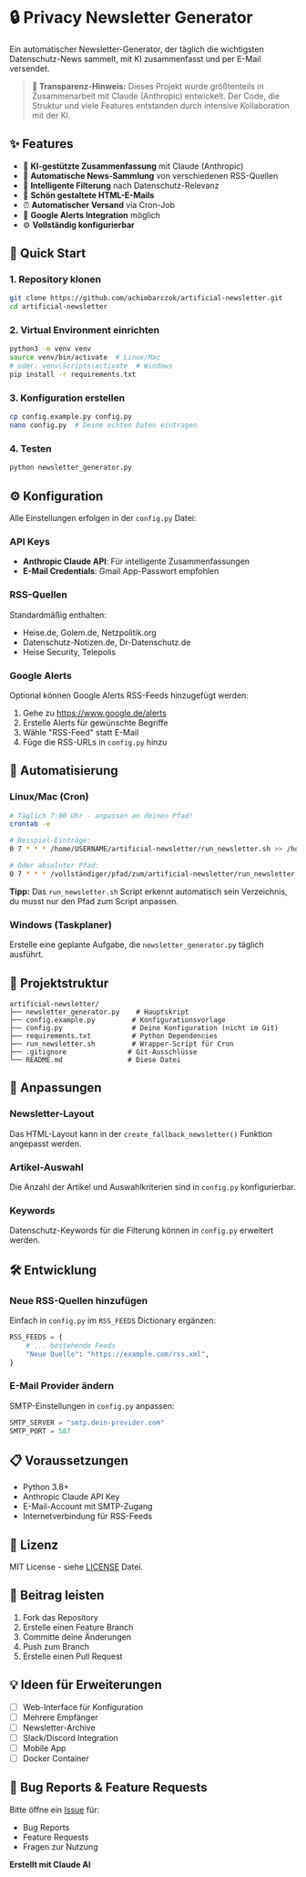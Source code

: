 # 🔒 Privacy Newsletter Generator

Ein automatischer Newsletter-Generator, der täglich die wichtigsten Datenschutz-News sammelt, mit KI zusammenfasst und per E-Mail versendet.

> **🤖 Transparenz-Hinweis:** Dieses Projekt wurde größtenteils in Zusammenarbeit mit Claude (Anthropic) entwickelt. Der Code, die Struktur und viele Features entstanden durch intensive Kollaboration mit der KI.

## ✨ Features

- 🤖 **KI-gestützte Zusammenfassung** mit Claude (Anthropic)
- 📰 **Automatische News-Sammlung** von verschiedenen RSS-Quellen
- 🎯 **Intelligente Filterung** nach Datenschutz-Relevanz
- 📧 **Schön gestaltete HTML-E-Mails**
- ⏰ **Automatischer Versand** via Cron-Job
- 🔌 **Google Alerts Integration** möglich
- ⚙️ **Vollständig konfigurierbar**

## 🚀 Quick Start

### 1. Repository klonen
```bash
git clone https://github.com/achimbarczok/artificial-newsletter.git
cd artificial-newsletter
```

### 2. Virtual Environment einrichten
```bash
python3 -m venv venv
source venv/bin/activate  # Linux/Mac
# oder: venv\Scripts\activate  # Windows
pip install -r requirements.txt
```

### 3. Konfiguration erstellen
```bash
cp config.example.py config.py
nano config.py  # Deine echten Daten eintragen
```

### 4. Testen
```bash
python newsletter_generator.py
```

## ⚙️ Konfiguration

Alle Einstellungen erfolgen in der `config.py` Datei:

### API Keys
- **Anthropic Claude API**: Für intelligente Zusammenfassungen
- **E-Mail Credentials**: Gmail App-Passwort empfohlen

### RSS-Quellen
Standardmäßig enthalten:
- Heise.de, Golem.de, Netzpolitik.org
- Datenschutz-Notizen.de, Dr-Datenschutz.de
- Heise Security, Telepolis

### Google Alerts
Optional können Google Alerts RSS-Feeds hinzugefügt werden:
1. Gehe zu https://www.google.de/alerts
2. Erstelle Alerts für gewünschte Begriffe
3. Wähle "RSS-Feed" statt E-Mail
4. Füge die RSS-URLs in `config.py` hinzu

## 🤖 Automatisierung

### Linux/Mac (Cron)
```bash
# Täglich 7:00 Uhr - anpassen an deinen Pfad!
crontab -e

# Beispiel-Einträge:
0 7 * * * /home/USERNAME/artificial-newsletter/run_newsletter.sh >> /home/USERNAME/artificial-newsletter/newsletter.log 2>&1

# Oder absoluter Pfad:
0 7 * * * /vollständiger/pfad/zum/artificial-newsletter/run_newsletter.sh
```

**Tipp:** Das `run_newsletter.sh` Script erkennt automatisch sein Verzeichnis, du musst nur den Pfad zum Script anpassen.

### Windows (Taskplaner)
Erstelle eine geplante Aufgabe, die `newsletter_generator.py` täglich ausführt.

## 📁 Projektstruktur

```
artificial-newsletter/
├── newsletter_generator.py    # Hauptskript
├── config.example.py         # Konfigurationsvorlage  
├── config.py                 # Deine Konfiguration (nicht im Git)
├── requirements.txt          # Python Dependencies
├── run_newsletter.sh         # Wrapper-Script für Cron
├── .gitignore               # Git-Ausschlüsse
└── README.md                # Diese Datei
```

## 🔧 Anpassungen

### Newsletter-Layout
Das HTML-Layout kann in der `create_fallback_newsletter()` Funktion angepasst werden.

### Artikel-Auswahl
Die Anzahl der Artikel und Auswahlkriterien sind in `config.py` konfigurierbar.

### Keywords
Datenschutz-Keywords für die Filterung können in `config.py` erweitert werden.

## 🛠️ Entwicklung

### Neue RSS-Quellen hinzufügen
Einfach in `config.py` im `RSS_FEEDS` Dictionary ergänzen:
```python
RSS_FEEDS = {
    # ... bestehende Feeds
    "Neue Quelle": "https://example.com/rss.xml",
}
```

### E-Mail Provider ändern
SMTP-Einstellungen in `config.py` anpassen:
```python
SMTP_SERVER = "smtp.dein-provider.com"
SMTP_PORT = 587
```

## 📋 Voraussetzungen

- Python 3.8+
- Anthropic Claude API Key
- E-Mail-Account mit SMTP-Zugang
- Internetverbindung für RSS-Feeds

## 📝 Lizenz

MIT License - siehe [LICENSE](LICENSE) Datei.

## 🤝 Beitrag leisten

1. Fork das Repository
2. Erstelle einen Feature Branch
3. Committe deine Änderungen
4. Push zum Branch
5. Erstelle einen Pull Request

## 💡 Ideen für Erweiterungen

- [ ] Web-Interface für Konfiguration
- [ ] Mehrere Empfänger
- [ ] Newsletter-Archive
- [ ] Slack/Discord Integration
- [ ] Mobile App
- [ ] Docker Container

## 🐛 Bug Reports & Feature Requests

Bitte öffne ein [Issue](https://github.com/achimbarczok/artificial-newsletter/issues) für:
- Bug Reports
- Feature Requests  
- Fragen zur Nutzung

**Erstellt mit Claude AI**
